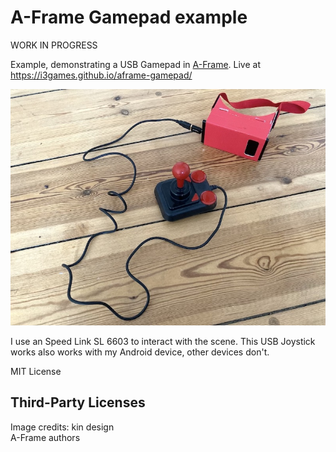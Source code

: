 # A-Frame Gamepad example

WORK IN PROGRESS

Example, demonstrating a USB Gamepad in [A-Frame](https://aframe.io/). Live at https://i3games.github.io/aframe-gamepad/

![](setup.jpg)

I use an Speed Link SL 6603 to interact with the scene. This USB Joystick works also works with my Android device, other devices don't.


MIT License 

## Third-Party Licenses

Image credits: kin design         
A-Frame authors    
